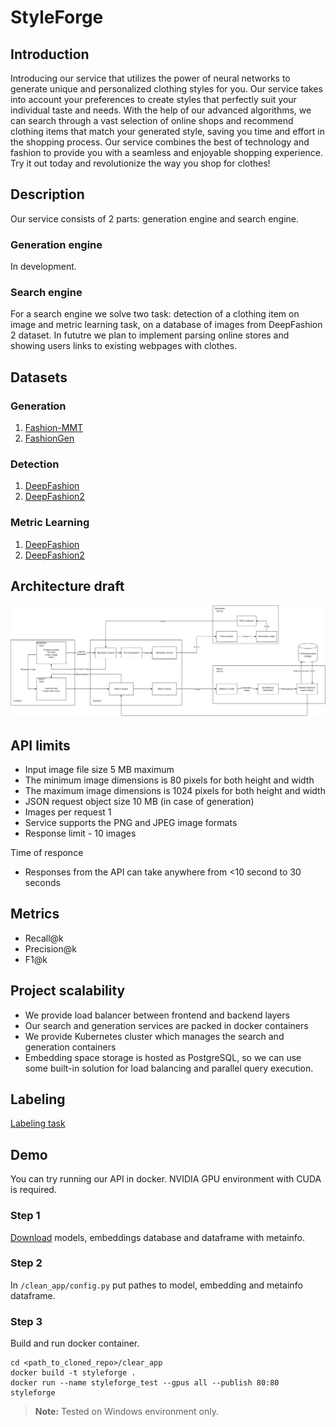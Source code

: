 # StyleForge
## Introduction
Introducing our service that utilizes the power of neural networks to generate unique and personalized clothing styles for you. Our service takes into account your preferences to create styles that perfectly suit your individual taste and needs. With the help of our advanced algorithms, we can search through a vast selection of online shops and recommend clothing items that match your generated style, saving you time and effort in the shopping process. Our service combines the best of technology and fashion to provide you with a seamless and enjoyable shopping experience. Try it out today and revolutionize the way you shop for clothes!

## Description
Our service consists of 2 parts: generation engine and search engine.

### Generation engine
In development.
### Search engine
For a search engine we solve two task: detection of a clothing item on image and metric learning task, on a database of images from DeepFashion 2 dataset. 
In fututre we plan to implement parsing online stores and showing users links to existing webpages with clothes.

## Datasets
### Generation
1. [Fashion-MMT](https://github.com/syuqings/Fashion-MMT)
2. [FashionGen](https://arxiv.org/pdf/1806.08317v1.pdf)
### Detection
1. [DeepFashion](http://mmlab.ie.cuhk.edu.hk/projects/DeepFashion.html)
2. [DeepFashion2](https://github.com/switchablenorms/DeepFashion2)
### Metric Learning 
1. [DeepFashion](http://mmlab.ie.cuhk.edu.hk/projects/DeepFashion.html)
2. [DeepFashion2](https://github.com/switchablenorms/DeepFashion2)

## Architecture draft
![xd](resources/StyleForge.drawio.png)


## API limits

* Input image file size 5 MB maximum
* The minimum image dimensions is 80 pixels for both height and width
* The maximum image dimensions is 1024 pixels for both height and width
* JSON request object size 10 MB (in case of generation)
* Images per request 1
* Service supports the PNG and JPEG image formats
* Response limit - 10 images

Time of responce
* Responses from the API can take anywhere from <10 second to 30 seconds


## Metrics
* Recall@k
* Precision@k
* F1@k

## Project scalability
* We provide load balancer between frontend and backend layers
* Our search and generation services are packed in docker containers
* We provide Kubernetes cluster which manages the search and generation containers
* Embedding space storage is hosted as PostgreSQL, so we can use some built-in solution for load balancing and parallel query execution.

## Labeling
[Labeling task](resources/labeling_task_styleforge.pdf)

## Demo
You can try running our API in docker. NVIDIA GPU environment with CUDA is required.
### Step 1
[Download](https://drive.google.com/drive/folders/108w6526DIhWNO5WDkgMcGwFPvjGFdf7N?usp=sharing) models, embeddings database and dataframe with metainfo.
### Step 2
In ```/clean_app/config.py``` put pathes to model, embedding and metainfo dataframe.
### Step 3
Build and run docker container.
```commandline
cd <path_to_cloned_repo>/clear_app
docker build -t styleforge . 
docker run --name styleforge_test --gpus all --publish 80:80 styleforge
```

> **Note:**
> Tested on Windows environment only.
